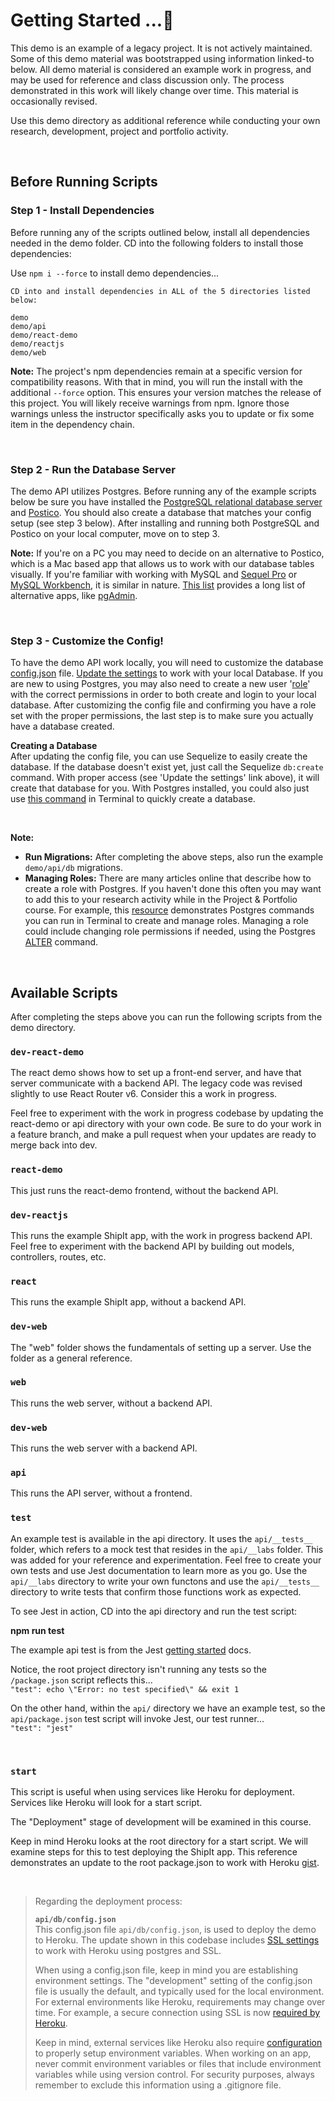 # Getting Started ...🚀

This demo is an example of a legacy project. It is not actively maintained. Some of this demo material was bootstrapped using information linked-to below. All demo material is considered an example work in progress, and may be used for reference and class discussion only. The process demonstrated in this work will likely change over time. This material is occasionally revised. 

Use this demo directory as additional reference while conducting your own research, development, project and portfolio activity.  

<br>

## Before Running Scripts 

### Step 1 - Install Dependencies

Before running any of the scripts outlined below, install all dependencies needed in the demo folder. CD into the following folders to install those dependencies:  

Use `npm i --force` to install demo dependencies...

```
CD into and install dependencies in ALL of the 5 directories listed below: 

demo
demo/api  
demo/react-demo  
demo/reactjs  
demo/web  
```

**Note:** The project's npm dependencies remain at a specific version for compatibility reasons. With that in mind, you will run the install with the additional `--force` option. This ensures your version matches the release of this project. You will likely receive warnings from npm. Ignore those warnings unless the instructor specifically asks you to update or fix some item in the dependency chain.

<br>

### Step 2 - Run the Database Server
The demo API utilizes Postgres. Before running any of the example scripts below be sure you have installed the [PostgreSQL relational database server](https://www.postgresql.org/) and [Postico](https://eggerapps.at/postico/). You should also create a database that matches your config setup (see step 3 below). After installing and running both PostgreSQL and Postico on your local computer, move on to step 3. 

**Note:** If you're on a PC you may need to decide on an alternative to Postico, which is a Mac based app that allows us to work with our database tables visually. If you're familiar with working with MySQL and [Sequel Pro](https://sequelpro.com/) or [MySQL Workbench](https://dev.mysql.com/doc/workbench/en/wb-intro.html), it is similar in nature. [This list](https://www.postgresql.org/download/products/1-administrationdevelopment-tools/) provides a long list of alternative apps, like [pgAdmin](https://www.pgadmin.org/). 


<br>

### Step 3 - Customize the Config!
To have the demo API work locally, you will need to customize the database [config.json](./api/db/config.json) file. [Update the settings](https://sequelize.org/docs/v6/other-topics/migrations/#configuration) to work with your local Database. If you are new to using Postgres, you may also need to create a new user '[role](https://www.postgresql.org/docs/current/sql-createrole.html)' with the correct permissions in order to both create and login to your local database. After customizing the config file and confirming you have a role set with the proper permissions, the last step is to make sure you actually have a database created. 


**Creating a Database**  
After updating the config file, you can use Sequelize to easily create the database. If the database doesn't exist yet, just call the Sequelize `db:create` command. With proper access (see 'Update the settings' link above), it will create that database for you. With Postgres installed, you could also just use [this command](https://www.postgresql.org/docs/current/tutorial-createdb.html) in Terminal to quickly create a database.   

<br>

**Note:** 

* **Run Migrations:** After completing the above steps, also run the example `demo/api/db` migrations. 
* **Managing Roles:** There are many articles online that describe how to create a role with Postgres. If you haven't done this often you may want to add this to your research activity while in the Project & Portfolio course. For example, this [resource](https://www.postgresqltutorial.com/postgresql-administration/postgresql-roles/) demonstrates Postgres commands you can run in Terminal to create and manage roles. Managing a role could include changing role permissions if needed, using the Postgres [ALTER](https://www.postgresql.org/docs/current/sql-alterrole.html) command.   


<br>


## Available Scripts

After completing the steps above you can run the following scripts from the demo directory.

### `dev-react-demo`
The react demo shows how to set up a front-end server, and have that server communicate with a backend API. The legacy code was revised slightly to use React Router v6. Consider this a work in progress. 

Feel free to experiment with the work in progress codebase by updating the react-demo or api directory with your own code. Be sure to do your work in a feature branch, and make a pull request when your updates are ready to merge back into dev. 

### `react-demo`
This just runs the react-demo frontend, without the backend API.

### `dev-reactjs`
This runs the example ShipIt app, with the work in progress backend API. Feel free to experiment with the backend API by building out models, controllers, routes, etc. 

### `react`
This runs the example ShipIt app, without a backend API. 

### `dev-web`
The "web" folder shows the fundamentals of setting up a server. Use the folder as a general reference. 

### `web`
This runs the web server, without a backend API.

### `dev-web`
This runs the web server with a backend API. 

### `api`
This runs the API server, without a frontend.


### `test`
An example test is available in the api directory. It uses the `api/__tests__` folder, which refers to a mock test that resides in the `api/__labs` folder. This was added for your reference and experimentation. Feel free to create your own tests and use Jest documentation to learn more as you go. Use the `api/__labs` directory to write your own functons and use the `api/__tests__` directory to write tests that confirm those functions work as expected.  

To see Jest in action, CD into the api directory and run the test script:   

**npm run test** 

The example api test is from the Jest [getting started](https://jestjs.io/docs/getting-started) docs.   

Notice, the root project directory isn't running any tests so the `/package.json` script reflects this...     
`"test": echo \"Error: no test specified\" && exit 1`  

On the other hand, within the `api/` directory we have an example test, so the `api/package.json` test script will invoke Jest, our test runner...    
`"test": "jest"`

<br> 

### `start`
This script is useful when using services like Heroku for deployment. Services like Heroku will look for a start script. 

The "Deployment" stage of development will be examined in this course. 

Keep in mind Heroku looks at the root directory for a start script. We will examine steps for this to test deploying the ShipIt app. This reference demonstrates an update to the root package.json to work with Heroku [gist](https://gist.github.com/eMediaLab/48091c02292659a3b09b7f9c0d39a3ab). 

<br>

> Regarding the deployment process:    
>
>**`api/db/config.json`**   
This config.json file `api/db/config.json`, is used to deploy the demo to Heroku. The update shown in this codebase includes [SSL settings](https://devcenter.heroku.com/articles/connecting-heroku-postgres#connecting-in-node-js) to work with Heroku using postgres and SSL. 
>
>When using a config.json file, keep in mind you are establishing environment settings. The "development" setting of the config.json file is usually the default, and typically used for the local environment. For external environments like Heroku, requirements may change over time. For example, a secure connection using SSL is now [required by Heroku](https://devcenter.heroku.com/changelog-items/2035). 
>
>Keep in mind, external services like Heroku also require [configuration](https://devcenter.heroku.com/articles/config-vars) to properly setup environment variables. When working on an app, never commit environment variables or files that include environment variables while using version control. For security purposes, always remember to exclude this information using a .gitignore file.

